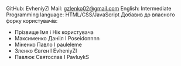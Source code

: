 GitHub: EvheniyZl
Mail: gzlenko02@gmail.com
English: Intermediate
Programming language: HTML/CSS/JavaScript
Добавив до власного форку користувачів:
- Прізвище Імя і Нік користувача
- Максименко Данііл Ӏ Poseidonnnn
- Міненко Павло I pauleleme
- Зленко Євген I EvheniyZl
- Павлюк Святослав I PavluykS
